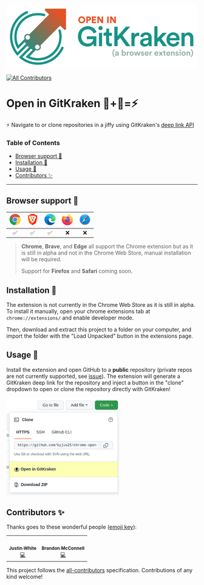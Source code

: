 <img src="./assets/readme-banner.png" />

<!-- ALL-CONTRIBUTORS-BADGE:START - Do not remove or modify this section -->
[![All Contributors](https://img.shields.io/badge/all_contributors-2-orange.svg?style=flat-square)](#contributors-✨)
<!-- ALL-CONTRIBUTORS-BADGE:END -->

# Open in GitKraken 🐙+🦑=⚡️

⚡ Navigate to or clone repositories in a jiffy using GitKraken's [deep link API](https://help.gitkraken.com/gitkraken-client/linking)

### Table of Contents
- [Browser support 🤝](#browser-support-🤝)
- [Installation 🏁](#installation-🏁)
- [Usage 🦑](#usage-🦑)
- [Contributors ✨](#contributors-✨)

---

## Browser support 🤝

![Chrome](./assets/browser-logos/chrome.png) | ![Brave](./assets/browser-logos/brave.png) | ![Microsoft Edge](./assets/browser-logos/edge.png) | ![Firefox](./assets/browser-logos/firefox.png) | ![Safari](./assets/browser-logos/safari.png)
:-: | :-: | :-: | :-: | :-: |
✅ | ✅ | ✅ | ❌ | ❌ |

>**Chrome**, **Brave**, and **Edge** all support the Chrome extension but as it is still in alpha and not in the Chrome Web Store, manual installation will be required.
>
>Support for **Firefox** and **Safari** coming soon.

## Installation 🏁

The extension is not currently in the Chrome Web Store as it is still in alpha. To install it manually, open your chrome extensions tab at `chrome://extensions/` and enable developer mode.

Then, download and extract this project to a folder on your computer, and import the folder with the "Load Unpacked" button in the extensions page.

## Usage 🦑

Install the extension and open GitHub to a **public** repository (private repos are not currently supported, see [issue](https://github.com/kyjus25/chrome-open-in-gk/issues/3)). The extension will generate a GitKraken deep link for the repository and inject a button in the "clone" dropdown to open or clone the repository directly with GitKraken!

<img src="./assets/dropdown.png" width="300" height="auto">

## Contributors ✨

Thanks goes to these wonderful people ([emoji key](https://allcontributors.org/docs/en/emoji-key)):

<!-- ALL-CONTRIBUTORS-LIST:START - Do not remove or modify this section -->
<!-- prettier-ignore-start -->
<!-- markdownlint-disable -->
<table>
  <tr>
    <td align="center"><a href="http://justinwhite.info"><img src="https://avatars.githubusercontent.com/u/6710794?v=4?s=100" width="100px;" alt=""/><br /><sub><b>Justin White</b></sub></a><br /><a href="https://github.com/kyjus25/chrome-open-in-gk/commits?author=kyjus25" title="Code">💻</a></td>
    <td align="center"><a href="https://codepen.io/brandonmcconnell"><img src="https://avatars.githubusercontent.com/u/5913254?v=4?s=100" width="100px;" alt=""/><br /><sub><b>Brandon McConnell</b></sub></a><br /><a href="https://github.com/kyjus25/chrome-open-in-gk/commits?author=brandonmcconnell" title="Code">💻</a></td>
  </tr>
</table>

<!-- markdownlint-restore -->
<!-- prettier-ignore-end -->

<!-- ALL-CONTRIBUTORS-LIST:END -->

This project follows the [all-contributors](https://github.com/all-contributors/all-contributors) specification. Contributions of any kind welcome!
